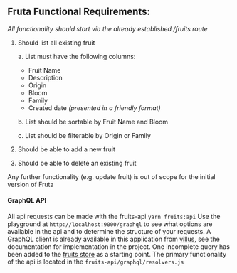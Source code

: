 ## Fruta Functional Requirements:
*All functionality should start via the already established /fruits route*
1. Should list all existing fruit

   a. List must have the following columns:
     * Fruit Name
     * Description
     * Origin
     * Bloom
     * Family
     * Created date *(presented in a friendly format)*
     
   b. List should be sortable by Fruit Name and Bloom
   
   c. List should be filterable by Origin or Family

2. Should be able to add a new fruit
3. Should be able to delete an existing fruit

Any further functionality (e.g. update fruit) is out of scope for the initial version of Fruta

#### GraphQL API

All api requests can be made with the fruits-api `yarn fruits:api` Use the playground at `http://localhost:9000/graphql` to see what options are available in the api and to determine the structure of your requests. 
A GraphQL client is already available in this application from [villus](https://villus.logaretm.com/guide/overview/), see the documentation for implementation in the project.
One incomplete query has been added to the [fruits store](../stores/fruits.js) as a starting point.
The primary functionality of the api is located in the `fruits-api/graphql/resolvers.js`